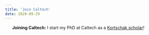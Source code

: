 ```yaml
---
title: 'Join Caltech'
date: 2020-09-29
---
```


&nbsp;&nbsp;&nbsp;&nbsp;&nbsp; **Joining Caltech:** I start my PhD at Caltech as a [Kortschak scholar](https://www.cms.caltech.edu/research/kortschak-scholars)!
